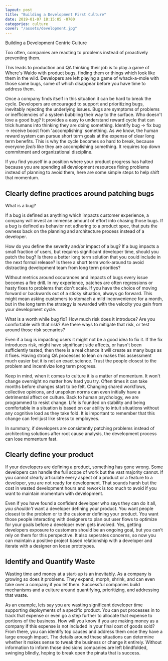 ```yaml
---
layout: post
title: "Building a Development First Culture"
date: 2019-01-07 18:15:05 -0700
categories: culture
cover: "/assets/development.jpg"
---
```


Building a Development Centric Culture

Too often, companies are reacting to problems instead of proactively preventing them.

This leads to production and QA thinking their job is to play a game of Where's Waldo with product bugs, finding them or things which look like them in the wild. Developers are left playing a game of whack-a-mole with those same bugs, some of which disappear before you have time to address them.

Once a company finds itself in this situation it can be hard to break the cycle.  Developers are encouraged to support and prioritizing bugs, inevitably rejecting the underlying issues.  Bugs are symptoms of problems or inefficiencies of a system bubbling their way to the surface.  Who doesn't love a good bug? It provides a easy to understand reward cycle that can trick humans into thinking they are doing something.  Identify bug -> fix bug -> receive boost from 'accomplishing' something.  As we know, the human reward system can pursue short term goals at the expense of clear long term benefits.  This is why the cycle becomes so hard to break, because everyone _feels_ like they are accomplishing something.  It requires top down commitment and organizational discipline.

If you find youself in a position where your product progress has halted because you are spending all development resources fixing problems instead of planning to avoid them, here are some simple steps to help shift that momentum.

## Clearly define practices around patching bugs ##

What is a bug?

If a bug is defined as anything which impacts customer experience, a company will invest an immense amount of effort into chasing those bugs.  If a bug is defined as behavior not adhering to a product spec, that puts the owness back on the planning and architecture process instead of a developer.

How do you define the severity and/or impact of a bug?  If a bug impacts a small fraction of users, but requires significant developer time, should you patch the bug?  Is there a better long term solution that you could include in the next formal release?  Is there a short term work-around to avoid distracting development team from long term priorities?

Without metrics around occurances and impacts of bugs every issue becomes a fire drill.  In my experience, patches are often regressions or hasty fixes to problems that don't scale.  If you have the choice of moving forward or backwards out of a sticky situation, always go forward.  This might mean asking customers to stomach a mild inconvenience for a month, but in the long term the strategy is rewarded with the velocity you gain from your development cycle.

What is a worth while bug fix? How much risk does it introduce?  Are you comfortable with that risk?  Are there ways to mitigate that risk, or test around those risk scenarios?

Even if a bug is impacting users it might not be a good idea to fix it. If the fix introduces risk, might have significant side affects, or hasn't been sufficiently tested, then there is a real chance it will create as many bugs as it fixes.  Having strong QA processes to lean on makes this assessment much easier but it is not an exact science.  Trust the people closest to the problem and incentivize long term progress.

Keep in mind, when it comes to culture it is a matter of momentum.  It won't change overnight no matter how hard you try. Often times it can take months before changes start to be felt. Changing shared workflows, collective opinions, and unspoken norms can even initially have a detrimental affect on culture. Back to human psychology, we are programmed to resist change. Life is founded on stability and being comfortable in a situation is based on our ability to intuit situations without any cognitive load as they take fold.  It is important to remember that this change can feel just like stress to employees.

In summary, if developers are consistently patching problems instead of architecting solutions after root cause analysis, the development process can lose momentum fast.

## Clearly define your product ##

If your developers are defining a product, something has gone wrong.  Some developers can handle the full scope of work but the vast majority cannot.  If you cannot clearly articulate every aspect of a product or a feature to a developer, you are not ready for development.  That sounds harsh but the cost in wasted development hours and rework is too much to avoid if you want to maintain momentum with development.

Even if you have found a confident developer who says they can do it all, _you shouldn't_ want a developer defining your product.  You want people closest to the problem or to the customer defining your product.  You want those people interacting with designers to plan out user flows to optimize for your goals before a developer even gets involved.  Yes, getting developers exposure to customers should be an ongoing goal, but you can't rely on them for this perspective.  It also seperates concerns, so now you can maintain a positive project based relationship with a developer and iterate with a designer on loose prototypes.

## Identify and Quantify Waste ##

Wasting time and money at a start-up is an inevitably.  As a company is growing so does it problems.  They expand, morph, shrink, and can even take over a company if you let them.  Successful companies build mechanisms and a culture around quantifying, prioritizing, and addressing that waste.

As an example, lets say you are wasting significant developer time supporting deployments of a specific product. You can put processes in to track that expense or even go a step further to allocate that expense to portions of the business.  How will you know if you are making money as a company if this expense is not included in your final cost of goods sold?  From there, you can identify top causes and address them once they have a large enough impact.  The details around these situations can determine whether it makes sense to tweak the business or change it entirely.  Without information to inform those decisions companies are left blindfolded, swinging blindly, hoping to break open the pinata that is success.
